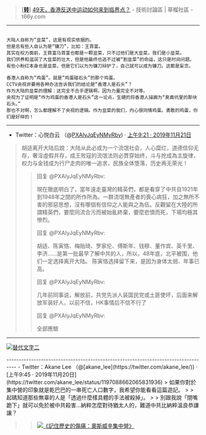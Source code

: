  

> [[**转**](https://www.microsofttranslator.com/bv.aspx?from=&to=zh-CHS&a=https://t66y.com/htm_data/1907/7/3600124.html)] [49天，香港反送中运动如何来到临界点？](https://t66y.com/htm_data/1907/7/3600124.html) - 技術討論區 | 草榴社區 - t66y.com

----------------------------------------------------------------------------------

```

大陆人自称为“韭菜”，这是有现实依据的。
但是总有些人自认为是“镰刀”，比如：王首富。
其实在权力面前，王首富马首富也都是一颗韭菜，只不过他们是大韭菜，我们是小韭菜。
我们供养和滋润了大韭菜的壮大，但是他最终也逃不过被“割韭菜”的命运，这只是时间问题。
有些小粉红本身也是韭菜，但是它们以为为镰刀辩护了，自己就可以成为镰刀。这都是妄念。

香港人自称为“鸡蛋”。就是“鸡蛋碰石头”的那个鸡蛋。
CCTV央视非要用各种办法告诉我们的结论是“香港人是石头”？
作为大陆的韭菜的理解：这完全不合乎逻辑啊，因为力量完全不对等。
央视为了证明是“作为鸡蛋的香港人是石头”这一论点，生硬的将香港人描画为“臭粪坑里的那块石头。”
那也不对啊，怎么都理解不了央视的逻辑。作为韭菜的我们，内心很同情鸡蛋。勇敢的鸡蛋，你们是好样的！

```

----------------------------------------------------------------------------------

- Twitter：心悦白云 （@[PXAIyJqEyNMyRbv](https://twitter.com/PXAIyJqEyNMyRbv/)) · [上午9:21 · 2019年11月21日](https://twitter.com/PXAIyJqEyNMyRbv/status/1197444838712438784)
> 胡适离开大陆后說：大陆从此必成为一个流氓社会，人心糜烂，道德信仰无存，奢淫虛假并存，成王败寇的流氓法则必貫穿始终，斗与抢成為主旋律，权力与金钱成为行尸走肉的唯一追求，民族全体堕落，历史再无荣光！
>>
>> 回复 @PXAIyJqEyNMyRbv:
>>
>> 現在徹底明白了，當年遠走臺灣的精英們，都是看穿了中共自1921年到1948年之間的所作所為。一群流氓無產者的喪心病狂，加之無所不害的邪惡思想，沒有哪個有信仰之人能與之為伍。反觀留在大陸的所謂精英們，要麼同流合污而被始亂終棄，要麼悲憤而死，下場均極其慘烈。
>>
>> 回复 @PXAIyJqEyNMyRbv:
>>
>>胡适、陈寅恪、梅贻琦、罗家伦、傅斯年、钱穆、董作宾、英千里、李济……是第一批最早了解中共的人，所以，48年底，北平被围，他们一定选择离开大陆。
陈寅恪选择留下来，是因为身体太弱、年事已高。
>>
>> 回复 @PXAIyJqEyNMyRbv:
>>
>>几年前同事说，解放前，共党先派人装国民党或土匪使坏，后面来解放军装好人，以前不信，HK事情后不信不行了
>>
>> 回复 @PXAIyJqEyNMyRbv:
>>
>>全部應驗

----------------------------------------------------------------------------------
<p><a href="https://twitter.com/7NHgRK1ld8rKPpX/status/1197518089786540033">
<img src="https://pbs.twimg.com/media/EJ5wWJ4U0AAo96a?format=jpg&name=medium" border="0" alt="替代文字二" title="你这么爱国爱党，那你赵老爷让你出2000块孝敬一下，你就不干了？"></a></p>
----------------------------------------------------------------------------------
- Twitter：Akane Lee （@[akane_lee](https://twitter.com/akane_lee/)) · [上午9:45 · 2019年11月20日](https://twitter.com/akane_lee/status/1197088662065831936)
> 如果你對於集中營的印象就是乾巴巴的一串死亡人口數字，我希望你能看看這篇遊記。
> 
> 起碼知道那些無辜的人是「透過什麼樣具體的手法被殺掉」。
> 
> 別跟我說「閉嘴跪下」就可以免於被中共殺害...納粹怎麼對待猶太人的，難道中共比納粹溫良恭謙讓？

>> <p><a href="https://blog.akanelee.me/2019/11/20/auschwitz-concentration-camp/"><img src="https://pbs.twimg.com/card_img/1197088664154566661/4Sfw26ZW?format=jpg&name=small" border="0" alt="《記住歷史的傷痛：奧斯威辛集中營》" title="《記住歷史的傷痛：奧斯威辛集中營》 · 嫁給 RD 的 UI Designer"></a></p>
